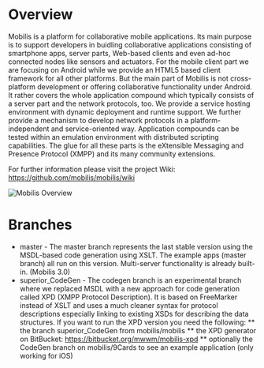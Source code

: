 # Overview 

Mobilis is a platform for collaborative mobile applications. Its main purpose is to support developers in buidling collaborative applications consisting of smartphone apps, server parts, Web-based clients and even ad-hoc connected nodes like sensors and actuators. For the mobile client part we are focusing on Android while we provide an HTML5 based client framework for all other platforms. But the main part of Mobilis is not cross-platform development or offering collaborative functionality under Android. It rather covers the whole application compound which typically consists of a server part and the network protocols, too. We provide a service hosting environment with dynamic deployment and runtime support. We further provide a mechanism to develop network protocols in a platform-independent and service-oriented way. Application compounds can be tested within an emulation environment with distributed scripting capabilities. The glue for all these parts is the eXtensible Messaging and Presence Protocol (XMPP) and its many community extensions. 

For further information please visit the project Wiki: https://github.com/mobilis/mobilis/wiki

![Mobilis Overview](https://raw.github.com/mobilis/mobilis/master/mobilis-overview.png)

# Branches

* master - The master branch represents the last stable version using the MSDL-based code generation using XSLT. The example apps (master branch) all run on this version. Multi-server functionality is already built-in. (Mobilis 3.0)
* superior_CodeGen - The codegen branch is an experimental branch where we replaced MSDL with a new approach for code generation called XPD (XMPP Protocol Description). It is based on FreeMarker instead of XSLT and uses a much cleaner syntax for protocol descriptions especially linking to existing XSDs for describing the data structures. If you want to run the XPD version you need the following:
** the branch superior_CodeGen from mobilis/mobilis
** the XPD generator on BitBucket: https://bitbucket.org/mwwm/mobilis-xpd
** optionally the CodeGen branch on mobilis/9Cards to see an example application (only working for iOS)

